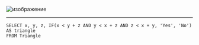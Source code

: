 ![изображение](https://github.com/papchukev/SQL_solutions/assets/149643273/0da03718-30af-4243-9b91-0c214672aa37)

-------------
    SELECT x, y, z, IF(x < y + z AND y < x + z AND z < x + y, 'Yes', 'No') AS triangle
    FROM Triangle
